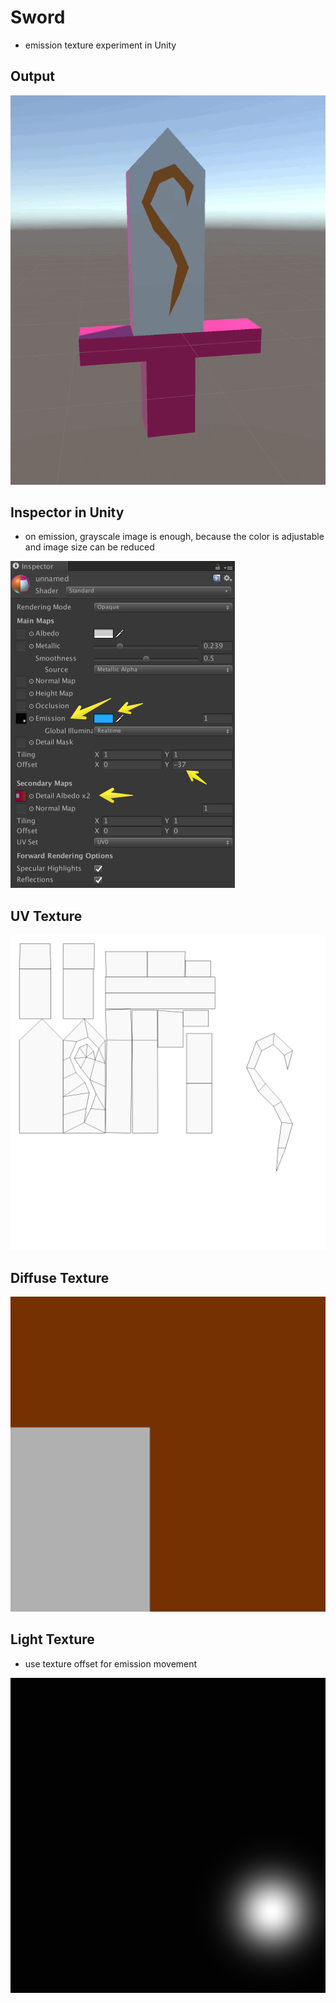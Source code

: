 # Sword

* emission texture experiment in Unity

## Output

![](./sword.gif)

## Inspector in Unity

* on emission, grayscale image is enough, because the color is adjustable and image size can be reduced

![](./inspector.png)

## UV Texture

![](./UV.png)


## Diffuse Texture

![](./Diffuse.png)

## Light Texture 

* use texture offset for emission movement

![](./Light.png)
